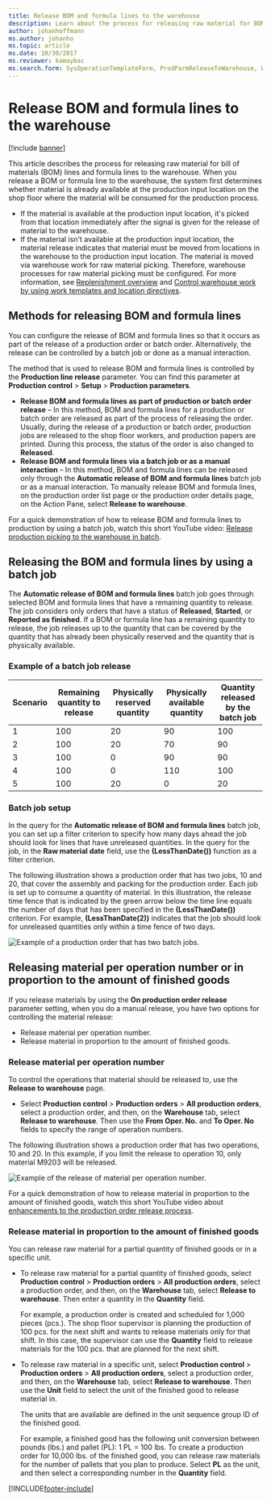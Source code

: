 ```yaml
---
title: Release BOM and formula lines to the warehouse
description: Learn about the process for releasing raw material for BOM lines and formula lines to the warehouse with an outline on methods for releasing BOM and formula lines.
author: johanhoffmann
ms.author: johanho
ms.topic: article
ms.date: 10/30/2017
ms.reviewer: kamaybac
ms.search.form: SysOperationTemplateForm, ProdParmReleaseToWarehouse, WHSReleaseToWarehouseProdBOM
---
```


# Release BOM and formula lines to the warehouse

[!include [banner](../includes/banner.md)]

This article describes the process for releasing raw material for bill of materials (BOM) lines and formula lines to the warehouse. When you release a BOM or formula line to the warehouse, the system first determines whether material is already available at the production input location on the shop floor where the material will be consumed for the production process.

- If the material is available at the production input location, it's picked from that location immediately after the signal is given for the release of material to the warehouse.
- If the material isn't available at the production input location, the material release indicates that material must be moved from locations in the warehouse to the production input location. The material is moved via warehouse work for raw material picking. Therefore, warehouse processes for raw material picking must be configured. For more information, see [Replenishment overview](../warehousing/replenishment.md) and [Control warehouse work by using work templates and location directives](../warehousing/control-warehouse-location-directives.md).

## Methods for releasing BOM and formula lines

You can configure the release of BOM and formula lines so that it occurs as part of the release of a production order or batch order. Alternatively, the release can be controlled by a batch job or done as a manual interaction.

The method that is used to release BOM and formula lines is controlled by the **Production line release** parameter. You can find this parameter at **Production control** \> **Setup** \> **Production parameters**.

- **Release BOM and formula lines as part of production or batch order release** – In this method, BOM and formula lines for a production or batch order are released as part of the process of releasing the order. Usually, during the release of a production or batch order, production jobs are released to the shop floor workers, and production papers are printed. During this process, the status of the order is also changed to **Released**.
- **Release BOM and formula lines via a batch job or as a manual interaction** – In this method, BOM and formula lines can be released only through the **Automatic release of BOM and formula lines** batch job or as a manual interaction. To manually release BOM and formula lines, on the production order list page or the production order details page, on the Action Pane, select **Release to warehouse**.

For a quick demonstration of how to release BOM and formula lines to production by using a batch job, watch this short YouTube video:
[Release production picking to the warehouse in batch](https://www.youtube.com/watch?v=8urAJn50dQ8).

## Releasing the BOM and formula lines by using a batch job

The **Automatic release of BOM and formula lines** batch job goes through selected BOM and formula lines that have a remaining quantity to release. The job considers only orders that have a status of **Released**, **Started**, or **Reported as finished**. If a BOM or formula line has a remaining quantity to release, the job releases up to the quantity that can be covered by the quantity that has already been physically reserved and the quantity that is physically available.

### Example of a batch job release

| Scenario | Remaining quantity to release | Physically reserved quantity | Physically available quantity | Quantity released by the batch job |
|----------|-------------------------------|------------------------------|-------------------------------|------------------------------------|
| 1        | 100                           | 20                           | 90                            | 100                                |
| 2        | 100                           | 20                           | 70                            | 90                                 |
| 3        | 100                           | 0                            | 90                            | 90                                 |
| 4        | 100                           | 0                            | 110                           | 100                                |
| 5        | 100                           | 20                           | 0                             | 20                                 |

### Batch job setup

In the query for the **Automatic release of BOM and formula lines** batch job, you can set up a filter criterion to specify how many days ahead the job should look for lines that have unreleased quantities. In the query for the job, in the **Raw material date** field, use the **(LessThanDate())** function as a filter criterion.

The following illustration shows a production order that has two jobs, 10 and 20, that cover the assembly and packing for the production order. Each job is set up to consume a quantity of material. In this illustration, the release time fence that is indicated by the green arrow below the time line equals the number of days that has been specified in the **(LessThanDate())** criterion. For example, **(LessThanDate(2))** indicates that the job should look for unreleased quantities only within a time fence of two days.

![Example of a production order that has two batch jobs.](media/bach-job-setup.PNG)

## Releasing material per operation number or in proportion to the amount of finished goods

If you release materials by using the **On production order release** parameter setting, when you do a manual release, you have two options for controlling the material release:

- Release material per operation number.
- Release material in proportion to the amount of finished goods.

### Release material per operation number

To control the operations that material should be released to, use the **Release to warehouse** page.

- Select **Production control** \> **Production orders** \> **All production orders**, select a production order, and then, on the **Warehouse** tab, select **Release to warehouse**. Then use the **From Oper. No.** and **To Oper. No** fields to specify the range of operation numbers.

The following illustration shows a production order that has two operations, 10 and 20. In this example, if you limit the release to operation 10, only material M9203 will be released.

![Example of the release of material per operation number.](media/two-operations.PNG)

For a quick demonstration of how to release material in proportion to the amount of finished goods, watch this short YouTube video about 
[enhancements to the production order release process](https://www.youtube.com/watch?v=Rm3ojAz6Zu0).

### Release material in proportion to the amount of finished goods

You can release raw material for a partial quantity of finished goods or in a specific unit.

- To release raw material for a partial quantity of finished goods, select **Production control** \> **Production orders** \> **All production orders**, select a production order, and then, on the **Warehouse** tab, select **Release to warehouse**. Then enter a quantity in the **Quantity** field.

    For example, a production order is created and scheduled for 1,000 pieces (pcs.). The shop floor supervisor is planning the production of 100 pcs. for the next shift and wants to release materials only for that shift. In this case, the supervisor can use the **Quantity** field to release materials for the 100 pcs. that are planned for the next shift.

- To release raw material in a specific unit, select **Production control** \> **Production orders** \> **All production orders**, select a production order, and then, on the **Warehouse** tab, select **Release to warehouse**. Then use the **Unit** field to select the unit of the finished good to release material in.

    The units that are available are defined in the unit sequence group ID of the finished good.

    For example, a finished good has the following unit conversion between pounds (lbs.) and pallet (PL): 1 PL = 100 lbs. To create a production order for 10,000 lbs. of the finished good, you can release raw materials for the number of pallets that you plan to produce. Select **PL** as the unit, and then select a corresponding number in the **Quantity** field.


[!INCLUDE[footer-include](../../includes/footer-banner.md)]